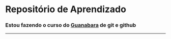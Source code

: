 # Repositório de Aprendizado
### Estou fazendo o curso do [Guanabara](https://github.com/gustavoguanabara) de git e github
---
